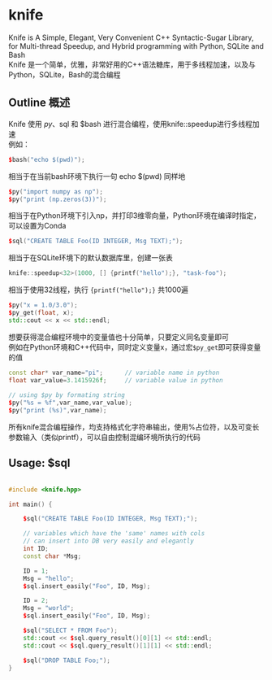 # knife
  Knife is A Simple, Elegant, Very Convenient C++ Syntactic-Sugar Library, for Multi-thread Speedup, and Hybrid programming with Python, SQLite and Bash  
  Knife 是一个简单，优雅，非常好用的C++语法糖库，用于多线程加速，以及与Python，SQLite，Bash的混合编程
  
## Outline 概述
  Knife 使用 $py、$sql 和 $bash 进行混合编程，使用knife::speedup<N>进行多线程加速  
  例如：
```C++
$bash("echo $(pwd)");
```
  相当于在当前bash环境下执行一句 echo $(pwd) 同样地
```C++
$py("import numpy as np");
$py("print (np.zeros(3))");
```
  相当于在Python环境下引入np，并打印3维零向量，Python环境在编译时指定，可以设置为Conda
```C++
$sql("CREATE TABLE Foo(ID INTEGER, Msg TEXT);");
```
  相当于在SQLite环境下的默认数据库里，创建一张表
   
```C++
knife::speedup<32>(1000, [] {printf("hello");}, "task-foo");
```
  相当于使用32线程，执行 ```{printf("hello");}``` 共1000遍
```C++
$py("x = 1.0/3.0");
$py_get(float, x);
std::cout << x << std::endl;
```
  想要获得混合编程环境中的变量值也十分简单，只要定义同名变量即可  
  例如在Python环境和C++代码中，同时定义变量x，通过宏```$py_get```即可获得变量的值
  
```C++
const char* var_name="pi";      // variable name in python
float var_value=3.1415926f;     // variable value in python
    
// using $py by formating string
$py("%s = %f",var_name,var_value); 
$py("print (%s)",var_name);
```
  所有knife混合编程操作，均支持格式化字符串输出，使用%占位符，以及可变长参数输入（类似printf），可以自由控制混编环境所执行的代码

## Usage: $sql
```C++
   
#include <knife.hpp>

int main() {

    $sql("CREATE TABLE Foo(ID INTEGER, Msg TEXT);");

    // variables which have the 'same' names with cols
    // can insert into DB very easily and elegantly
    int ID;
    const char *Msg;

    ID = 1;
    Msg = "hello";
    $sql.insert_easily("Foo", ID, Msg);

    ID = 2;
    Msg = "world";
    $sql.insert_easily("Foo", ID, Msg);

    $sql("SELECT * FROM Foo");
    std::cout << $sql.query_result()[0][1] << std::endl;
    std::cout << $sql.query_result()[1][1] << std::endl;

    $sql("DROP TABLE Foo;");
}
   
```